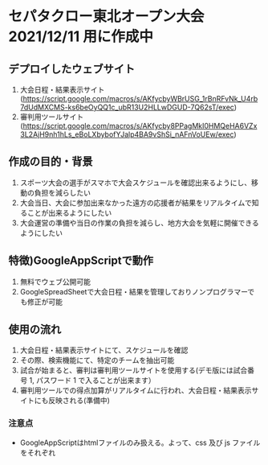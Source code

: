 # セパタクロー東北オープン大会 2021/12/11 用に作成中

## デプロイしたウェブサイト
1. 大会日程・結果表示サイト(https://script.google.com/macros/s/AKfycbyWBrUSG_1rBnRFvNk_U4rb7dUdMXCMS-ks6beOyQQ1c_ubR13U2HLLwDGUD-7Q62sT/exec)
2. 審判用ツールサイト(https://script.google.com/macros/s/AKfycby8PPagMkI0HMQeHA6VZx3L2AjH9nh1hLs_eBoLXbybofYJalp4BA9vShSi_nAFnVoUEw/exec)

## 作成の目的・背景
1. スポーツ大会の選手がスマホで大会スケジュールを確認出来るようにし、移動の負担を減らしたい
2. 大会当日、大会に参加出来なかった遠方の応援者が結果をリアルタイムで知ることが出来るようにしたい
3. 大会運営の準備や当日の作業の負担を減らし、地方大会を気軽に開催できるようにしたい

## 特徴)GoogleAppScriptで動作
1. 無料でウェブ公開可能
2. GoogleSpreadSheetで大会日程・結果を管理しておりノンプログラマーでも修正が可能

## 使用の流れ
1. 大会日程・結果表示サイトにて、スケジュールを確認
2. その際、検索機能にて、特定のチームを抽出可能
3. 試合が始まると、審判は審判用ツールサイトを使用する(デモ版には試合番号 1, パスワード 1 で入ることが出来ます）
4. 審判用ツールでの得点加算がリアルタイムに行われ、大会日程・結果表示サイトにも反映される(準備中)

### 注意点
- GoogleAppScriptはhtmlファイルのみ扱える。よって、css 及び js ファイルをそれぞれ <style> 及び <script> タグで囲い、htmlファイルにする事でウェブアプリ化が出来る。

### その他参考サイト
- 今回のウェブサイトを作成する動機となった2019年開催の大会情報サイト(http://fukushimasepak.herokuapp.com/?fbclid=IwAR2BglJmHYsnsrA9hNY_rGkyDvOL6Dm32Sj8W4oWIUVuCoKiF9qy-e6NnZ0)
